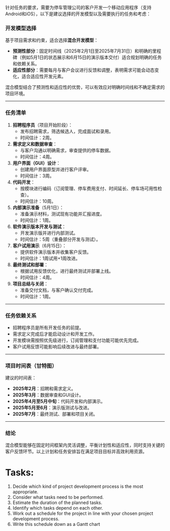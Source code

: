 针对任务的要求，需要为停车管理公司的客户开发一个移动应用程序（支持Android和iOS），以下是建议选择的开发模型以及需要执行的任务和考虑：

### **开发模型选择**

基于项目需求和约束，适合选择**混合开发模型**：

- **预测性部分**：固定时间线（2025年2月1日至2025年7月31日）和明确的里程碑（例如5月1日的状态展示和6月15日的演示版本交付）适合规划明确的任务和依赖关系。
- **适应性部分**：需要每月与客户会议进行反馈和调整，表明需求可能会动态变化，适合适应性开发元素。

混合模型结合了预测性和适应性的优势，可以有效应对明确时间线和不确定需求的项目环境。

------

### **任务清单**

1. **招聘程序员**（项目开始阶段）：
   - 发布招聘需求，筛选候选人，完成面试和录用。
   - 时间估计：2周。
2. **需求定义和数据审查**：
   - 与客户沟通以明确需求，审查提供的停车数据。
   - 时间估计：4周。
3. **用户界面（GUI）设计**：
   - 创建用户界面原型并进行客户评审。
   - 时间估计：3周。
4. **代码开发**：
   - 按模块进行编码（订阅管理、停车费用支付、时间延长、停车场可用性检查）。
   - 时间估计：10周。
5. **内部演示准备**（5月1日）：
   - 准备演示材料，测试现有功能并汇报进度。
   - 时间估计：1周。
6. **软件演示版本开发与测试**：
   - 开发演示版并进行内部测试。
   - 时间估计：5周（重叠部分开发与测试）。
7. **客户试用演示**（6月15日）：
   - 提供软件演示版本并收集客户反馈。
   - 时间估计：1周试用+1周改进。
8. **最终测试和部署**：
   - 根据试用反馈优化，进行最终测试并部署上线。
   - 时间估计：4周。
9. **项目总结与关闭**：
   - 准备交付文档，与客户确认交付完成。
   - 时间估计：1周。

------

### **任务依赖关系**

- 招聘程序员是所有开发任务的前提。
- 需求定义完成后才能启动设计和开发工作。
- 开发模块需按照优先级进行，订阅管理和支付功能可能优先完成。
- 客户试用反馈可能影响后续改进与最终部署。

------

### **项目时间表（甘特图）**

建议的时间表：

- **2025年2月**：招聘和需求定义。
- **2025年3月**：数据审查和GUI设计。
- **2025年4月至5月中旬**：代码开发和内部演示。
- **2025年5月至6月**：演示版测试与改进。
- **2025年7月**：最终测试、部署和项目关闭。

------

### **结论**

混合模型能够在固定时间框架内灵活调整，平衡计划性和适应性，同时支持关键的客户反馈环节。以上计划和任务安排旨在满足项目目标并高效利用资源。





# Tasks:

1. Decide which kind of project development process is the most appropriate.
2. Consider what tasks need to be performed.
3. Estimate the duration of the planned tasks.
4. Identify which tasks depend on each other.
5. Work out a schedule for the project in line with your chosen project development process.
6. Write this schedule down as a Gantt chart